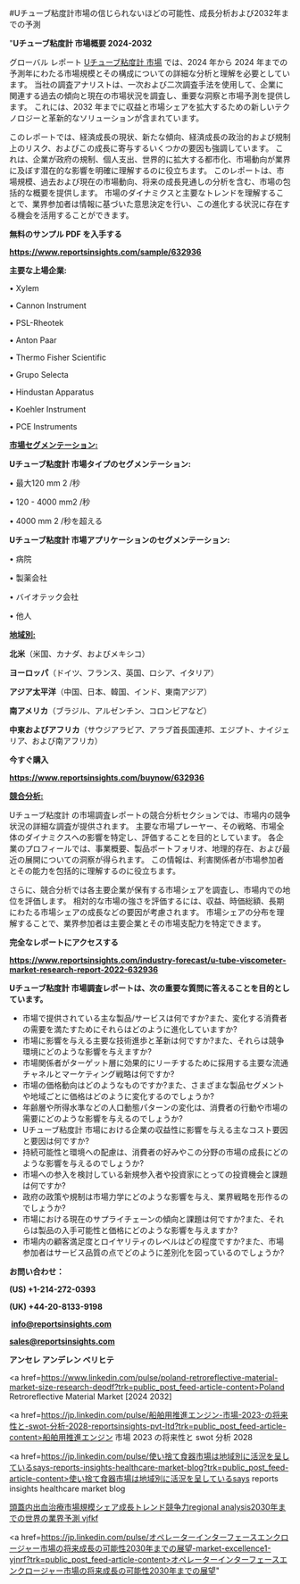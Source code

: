 #Uチューブ粘度計市場の信じられないほどの可能性、成長分析および2032年までの予測

"<strong>Uチューブ粘度計 市場概要 2024-2032</strong>

グローバル レポート <a href=https://www.reportsinsights.com/sample/632936>Uチューブ粘度計 市場</a> では、2024 年から 2024 年までの予測年にわたる市場規模とその構成についての詳細な分析と理解を必要としています。 当社の調査アナリストは、一次および二次調査手法を使用して、企業に関連する過去の傾向と現在の市場状況を調査し、重要な洞察と市場予測を提供します。 これには、2032 年までに収益と市場シェアを拡大​​するための新しいテクノロジーと革新的なソリューションが含まれています。

このレポートでは、経済成長の現状、新たな傾向、経済成長の政治的および規制上のリスク、およびこの成長に寄与するいくつかの要因も強調しています。 これは、企業が政府の規制、個人支出、世界的に拡大する都市化、市場動向が業界に及ぼす潜在的な影響を明確に理解するのに役立ちます。 このレポートは、市場規模、過去および現在の市場動向、将来の成長見通しの分析を含む、市場の包括的な概要を提供します。 市場のダイナミクスと主要なトレンドを理解することで、業界参加者は情報に基づいた意思決定を行い、この進化する状況に存在する機会を活用することができます。

<strong><b>無料のサンプル PDF を入手する</b></strong>

<a href=https://www.reportsinsights.com/sample/632936><strong><u>https://www.reportsinsights.com/sample/632936</u></strong></a>

<strong>主要な上場企業:</strong>

• Xylem

• Cannon Instrument

• PSL-Rheotek

• Anton Paar

• Thermo Fisher Scientific

• Grupo Selecta

• Hindustan Apparatus

• Koehler Instrument

• PCE Instruments

<strong><u>市場セグメンテーション</u></strong><strong><u>:</u></strong>

<strong>Uチューブ粘度計 市場タイプのセグメンテーション:</strong>

• 最大120 mm 2 /秒

• 120 - 4000 mm2 /秒

• 4000 mm 2 /秒を超える

<strong>Uチューブ粘度計 市場アプリケーションのセグメンテーション:</strong>

• 病院

• 製薬会社

• バイオテック会社

• 他人

<strong><u>地域別</u></strong><strong><u>:</u></strong>

<strong>北米</strong>（米国、カナダ、およびメキシコ）

<strong>ヨーロッパ</strong>（ドイツ、フランス、英国、ロシア、イタリア）

<strong>アジア太平洋</strong>（中国、日本、韓国、インド、東南アジア）

<strong>南アメリカ</strong>（ブラジル、アルゼンチン、コロンビアなど）

<strong>中東およびアフリカ</strong>（サウジアラビア、アラブ首長国連邦、エジプト、ナイジェリア、および南アフリカ）

<strong>今すぐ購入</strong>

<a href=https://www.reportsinsights.com/buynow/632936><strong><u>https://www.reportsinsights.com/buynow/632936</u></strong></a>

<strong><u>競合分析:</u></strong>

Uチューブ粘度計 の市場調査レポートの競合分析セクションでは、市場内の競争状況の詳細な調査が提供されます。 主要な市場プレーヤー、その戦略、市場全体のダイナミクスへの影響を特定し、評価することを目的としています。 各企業のプロフィールでは、事業概要、製品ポートフォリオ、地理的存在、および最近の展開についての洞察が得られます。 この情報は、利害関係者が市場参加者とその能力を包括的に理解するのに役立ちます。

さらに、競合分析では各主要企業が保有する市場シェアを調査し、市場内での地位を評価します。 相対的な市場の強さを評価するには、収益、時価総額、長期にわたる市場シェアの成長などの要因が考慮されます。 市場シェアの分布を理解することで、業界参加者は主要企業とその市場支配力を特定できます。

<strong>完全なレポートにアクセスする</strong>

<a href=https://www.reportsinsights.com/industry-forecast/u-tube-viscometer-market-research-report-2022-632936><strong><u><b>https://www.reportsinsights.com/industry-forecast/u-tube-viscometer-market-research-report-2022-632936</b></u></strong></a>

<strong><b>Uチューブ粘度計 市場調査レポートは、次の重要な質問に答えることを目的としています。</b></strong>
<ul>
  <li>市場で提供されている主な製品/サービスは何ですか?また、変化する消費者の需要を満たすためにそれらはどのように進化していますか?</li>
  <li>市場に影響を与える主要な技術進歩と革新は何ですか?また、それらは競争環境にどのような影響を与えますか?</li>
  <li>市場関係者がターゲット層に効果的にリーチするために採用する主要な流通チャネルとマーケティング戦略は何ですか?</li>
  <li>市場の価格動向はどのようなものですか?また、さまざまな製品セグメントや地域ごとに価格はどのように変化するのでしょうか?</li>
  <li>年齢層や所得水準などの人口動態パターンの変化は、消費者の行動や市場の需要にどのような影響を与えるのでしょうか?</li>
  <li>Uチューブ粘度計 市場における企業の収益性に影響を与える主なコスト要因と要因は何ですか?</li>
  <li>持続可能性と環境への配慮は、消費者の好みやこの分野の市場の成長にどのような影響を与えるのでしょうか?</li>
  <li>市場への参入を検討している新規参入者や投資家にとっての投資機会と課題は何ですか?</li>
  <li>政府の政策や規制は市場力学にどのような影響を与え、業界戦略を形作るのでしょうか?</li>
  <li>市場における現在のサプライチェーンの傾向と課題は何ですか?また、それらは製品の入手可能性と価格にどのような影響を与えますか?</li>
  <li>市場内の顧客満足度とロイヤリティのレベルはどの程度ですか?また、市場参加者はサービス品質の点でどのように差別化を図っているのでしょうか?</li>
</ul>
<strong>お問い合わせ：</strong>

<strong>(US) +1-214-272-0393</strong>

<strong>(UK) +44-20-8133-9198</strong>

<strong> </strong><a href=info@reportsinsights.com><strong><u>info@reportsinsights.com</u></strong></a>

<a href=sales@reportsinsights.com><strong><u>sales@reportsinsights.com</u></strong></a>

<strong>アンセレ アンデレン ベリヒテ</strong>

<a href=https://www.linkedin.com/pulse/poland-retroreflective-material-market-size-research-deodf?trk=public_post_feed-article-content>Poland Retroreflective Material Market [2024 2032]</a>

<a href=https://jp.linkedin.com/pulse/船舶用推進エンジン-市場-2023-の将来性と-swot-分析-2028-reportsinsights-pvt-ltd?trk=public_post_feed-article-content>船舶用推進エンジン 市場 2023 の将来性と swot 分析 2028</a>

<a href=https://jp.linkedin.com/pulse/使い捨て食器市場は地域別に活況を呈しているsays-reports-insights-healthcare-market-blog?trk=public_post_feed-article-content>使い捨て食器市場は地域別に活況を呈しているsays reports insights healthcare market blog</a>

<a href=https://www.linkedin.com/pulse/頭蓋内出血治療市場規模シェア成長トレンド競争力regional-analysis2030年までの世界の業界予測-vjfkf/>頭蓋内出血治療市場規模シェア成長トレンド競争力regional analysis2030年までの世界の業界予測 vjfkf</a>

<a href=https://jp.linkedin.com/pulse/オペレーターインターフェースエンクロージャー市場の将来成長の可能性2030年までの展望-market-excellence1-yjnrf?trk=public_post_feed-article-content>オペレーターインターフェースエンクロージャー市場の将来成長の可能性2030年までの展望</a>"
